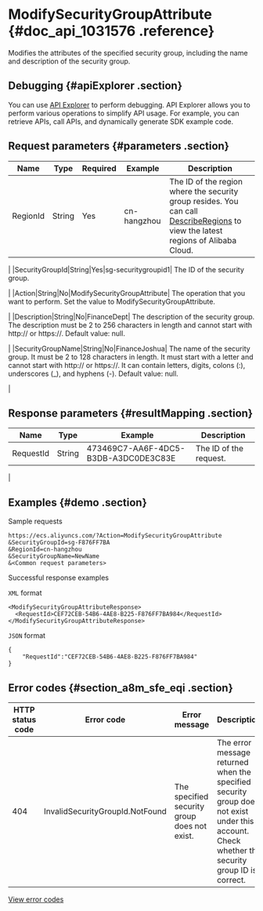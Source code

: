 # ModifySecurityGroupAttribute {#doc_api_1031576 .reference}

Modifies the attributes of the specified security group, including the name and description of the security group.

## Debugging {#apiExplorer .section}

You can use [API Explorer](https://api.aliyun.com/#product=Ecs&api=ModifySecurityGroupAttribute) to perform debugging. API Explorer allows you to perform various operations to simplify API usage. For example, you can retrieve APIs, call APIs, and dynamically generate SDK example code.

## Request parameters {#parameters .section}

|Name|Type|Required|Example|Description|
|----|----|--------|-------|-----------|
|RegionId|String|Yes|cn-hangzhou| The ID of the region where the security group resides. You can call [DescribeRegions](~~25609~~) to view the latest regions of Alibaba Cloud.

 |
|SecurityGroupId|String|Yes|sg-securitygroupid1| The ID of the security group.

 |
|Action|String|No|ModifySecurityGroupAttribute| The operation that you want to perform. Set the value to ModifySecurityGroupAttribute.

 |
|Description|String|No|FinanceDept| The description of the security group. The description must be 2 to 256 characters in length and cannot start with http:// or https://. Default value: null.

 |
|SecurityGroupName|String|No|FinanceJoshua| The name of the security group. It must be 2 to 128 characters in length. It must start with a letter and cannot start with http:// or https://. It can contain letters, digits, colons \(:\), underscores \(\_\), and hyphens \(-\). Default value: null.

 |

## Response parameters {#resultMapping .section}

|Name|Type|Example|Description|
|----|----|-------|-----------|
|RequestId|String|473469C7-AA6F-4DC5-B3DB-A3DC0DE3C83E| The ID of the request.

 |

## Examples {#demo .section}

Sample requests

``` {#request_demo}
https://ecs.aliyuncs.com/?Action=ModifySecurityGroupAttribute
&SecurityGroupId=sg-F876FF7BA
&RegionId=cn-hangzhou 
&SecurityGroupName=NewName
&<Common request parameters>
```

Successful response examples

`XML` format

``` {#xml_return_success_demo}
<ModifySecurityGroupAttributeResponse>
  <RequestId>CEF72CEB-54B6-4AE8-B225-F876FF7BA984</RequestId> 
</ModifySecurityGroupAttributeResponse>
```

`JSON` format

``` {#json_return_success_demo}
{
	"RequestId":"CEF72CEB-54B6-4AE8-B225-F876FF7BA984"
}
```

## Error codes {#section_a8m_sfe_eqi .section}

|HTTP status code|Error code|Error message|Description|
|----------------|----------|-------------|-----------|
|404|InvalidSecurityGroupId.NotFound|The specified security group does not exist.|The error message returned when the specified security group does not exist under this account. Check whether the security group ID is correct.|

[View error codes](https://error-center.aliyun.com/status/product/Ecs)

